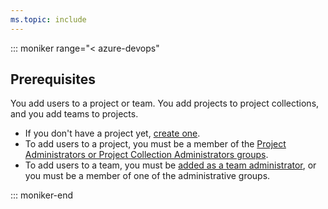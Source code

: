 ```yaml
---
ms.topic: include
---
```


::: moniker range="< azure-devops"

## Prerequisites

You add users to a project or team. You add projects to project collections, and you add teams to projects.

- If you don't have a project yet, [create one](/azure/devops/organizations/projects/create-project).
- To add users to a project, you must be a member of the [Project Administrators or Project Collection Administrators groups](/azure/devops/organizations/security/set-project-collection-level-permissions).
- To add users to a team, you must be [added as a team administrator](/azure/devops/organizations/settings/add-team-administrator), or you must be a member of one of the administrative groups.

::: moniker-end
